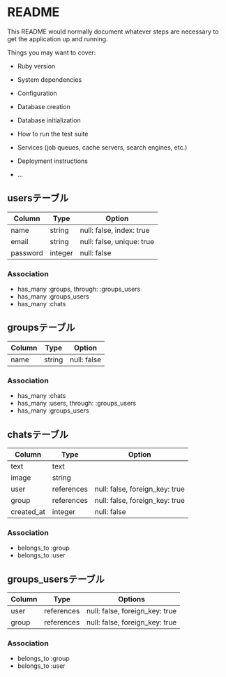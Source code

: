 # README

This README would normally document whatever steps are necessary to get the
application up and running.

Things you may want to cover:

* Ruby version

* System dependencies

* Configuration

* Database creation

* Database initialization

* How to run the test suite

* Services (job queues, cache servers, search engines, etc.)

* Deployment instructions

* ...

## usersテーブル
|Column|Type|Option|
|------|----|------|
|name|string|null: false, index: true|
|email|string|null: false, unique: true|
|password|integer|null: false|

### Association
- has_many :groups, through: :groups_users
- has_many :groups_users
- has_many :chats

## groupsテーブル
|Column|Type|Option|
|------|----|------|
|name|string|null: false|

### Association
- has_many :chats
- has_many :users, through: :groups_users
- has_many :groups_users

## chatsテーブル
|Column|Type|Option|
|------|----|------|
|text|text||
|image|string||
|user|references|null: false, foreign_key: true|
|group|references|null: false, foreign_key: true|
|created_at|integer|null: false|

### Association
- belongs_to :group
- belongs_to :user

## groups_usersテーブル

|Column|Type|Options|
|------|----|-------|
|user|references|null: false, foreign_key: true|
|group|references|null: false, foreign_key: true|

### Association
- belongs_to :group
- belongs_to :user
